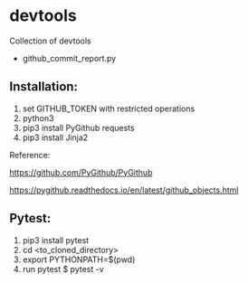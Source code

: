 # devtools

Collection of devtools 

- github_commit_report.py

Installation:
-------------


1) set GITHUB_TOKEN with restricted operations
2) python3
3) pip3 install PyGithub requests
4) pip3 install  Jinja2

Reference:

https://github.com/PyGithub/PyGithub

https://pygithub.readthedocs.io/en/latest/github_objects.html

Pytest:
-------

1) pip3 install pytest
2) cd <to_cloned_directory>
3) export PYTHONPATH=$(pwd)
4) run pytest
   $ pytest -v

